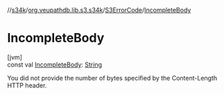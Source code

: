 //[s34k](../../../index.md)/[org.veupathdb.lib.s3.s34k](../index.md)/[S3ErrorCode](index.md)/[IncompleteBody](-incomplete-body.md)

# IncompleteBody

[jvm]\
const val [IncompleteBody](-incomplete-body.md): [String](https://kotlinlang.org/api/latest/jvm/stdlib/kotlin/-string/index.html)

You did not provide the number of bytes specified by the Content-Length HTTP header.
